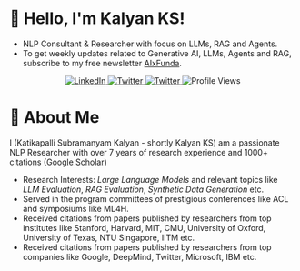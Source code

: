 # 👋 Hello, I'm Kalyan KS!
- NLP Consultant & Researcher with focus on LLMs, RAG and Agents.
- To get weekly updates related to Generative AI, LLMs, Agents and RAG, subscribe to my free newsletter [AIxFunda](https://aixfunda.substack.com/). 
<p align="center">
  <a href="https://www.linkedin.com/in/kalyanksnlp/">
    <img src="https://custom-icon-badges.demolab.com/badge/Kalyan%20KS-0A66C2?logo=linkedin-white&logoColor=fff" alt="LinkedIn">
  </a>
  <a href="https://x.com/kalyan_kpl">
    <img src="https://img.shields.io/badge/Kalyan%20KS-%23000000.svg?logo=X&logoColor=white" alt="Twitter">
  </a>
   <a href="https://www.youtube.com/@kalyanksnlp">
    <img src="https://img.shields.io/badge/Kalyan%20KS-%23FF0000.svg?logo=YouTube&logoColor=white" alt="Twitter">
  </a>
  <img src="https://komarev.com/ghpvc/?username=KalyanKS-NLP&style=flat-square&color=007ec6" alt="Profile Views">	
</p>

# 🚀 About Me
I (Katikapalli Subramanyam Kalyan - shortly Kalyan KS) am a passionate NLP Researcher with over 7 years of research experience and 1000+ citations ([Google Scholar](https://scholar.google.com/citations?user=-j99UlcAAAAJ&hl=en))
- Research Interests: *Large Language Models* and relevant topics like *LLM Evaluation*, *RAG Evaluation*, *Synthetic Data Generation* etc.
- Served in the program committees of prestigious conferences like ACL and symposiums like ML4H.
- Received citations from papers published by researchers from top institutes like Stanford, Harvard, MIT, CMU, University of Oxford, University of Texas, NTU Singapore, IITM etc.
- Received citations from papers published by researchers from top companies like Google, DeepMind, Twitter, Microsoft, IBM etc.


